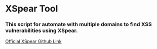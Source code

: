 # XSpear Tool


### This script for automate with multiple domains to find XSS vulnerabilities using XSpear.

<a href="https://github.com/hahwul/XSpear">Official XSpear Github Link</a>
